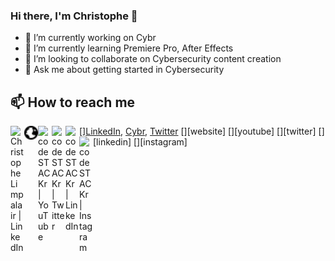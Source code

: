 ### Hi there, I'm Christophe 👋

- 🔭 I’m currently working on Cybr
- 🌱 I’m currently learning Premiere Pro, After Effects
- 👯 I’m looking to collaborate on Cybersecurity content creation
- 💬 Ask me about getting started in Cybersecurity

## 📫 How to reach me 
[<img align="left" alt="Christophe Limpalair | LinkedIn" width="22px" src="https://cdn.jsdelivr.net/npm/simple-icons@v3/icons/linkedin.svg" />][LinkedIn](https://www.linkedin.com/in/christophelimpalair/), [Cybr](https://cybr.com/contact), [Twitter](https://twitter.com/christophelimp])
[<img align="left" alt="codeSTACKr.com" width="22px" src="https://raw.githubusercontent.com/iconic/open-iconic/master/svg/globe.svg" />][website]
[<img align="left" alt="codeSTACKr | YouTube" width="22px" src="https://cdn.jsdelivr.net/npm/simple-icons@v3/icons/youtube.svg" />][youtube]
[<img align="left" alt="codeSTACKr | Twitter" width="22px" src="https://cdn.jsdelivr.net/npm/simple-icons@v3/icons/twitter.svg" />][twitter]
[<img align="left" alt="codeSTACKr | LinkedIn" width="22px" src="https://cdn.jsdelivr.net/npm/simple-icons@v3/icons/linkedin.svg" />][linkedin]
[<img align="left" alt="codeSTACKr | Instagram" width="22px" src="https://cdn.jsdelivr.net/npm/simple-icons@v3/icons/instagram.svg" />][instagram]
